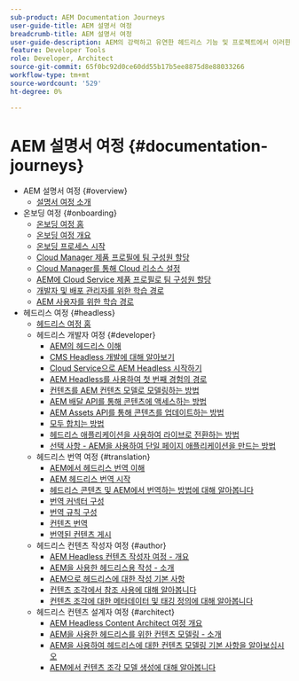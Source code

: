 ```yaml
---
sub-product: AEM Documentation Journeys
user-guide-title: AEM 설명서 여정
breadcrumb-title: AEM 설명서 여정
user-guide-description: AEM의 강력하고 유연한 헤드리스 기능 및 프로젝트에서 이러한 기능을 활용하는 방법을 통해 안내식 여정을 살펴보십시오.
feature: Developer Tools
role: Developer, Architect
source-git-commit: 65f0bc92d0ce60dd55b17b5ee8875d8e88033266
workflow-type: tm+mt
source-wordcount: '529'
ht-degree: 0%

---
```



# AEM 설명서 여정 {#documentation-journeys}

<!--
Please note that all links to other guides need to be absolute references with leading protocol and domain since SCCM does not allow pages to be referenced with relative links in multiple ToCs.
-->

+ AEM 설명서 여정 {#overview}
   + [설명서 여정 소개](home.md)
+ 온보딩 여정 {#onboarding}
   + [온보딩 여정 홈](https://experienceleague.adobe.com/docs/experience-manager-cloud-service/journey-onboarding/home.html)
   + [온보딩 여정 개요](https://experienceleague.adobe.com/docs/experience-manager-cloud-service/journey-onboarding/onboarding/onboarding-journey-overview.html)
   + [온보딩 프로세스 시작](https://experienceleague.adobe.com/docs/experience-manager-cloud-service/journey-onboarding/onboarding/get-started-onboarding-journey.html)
   + [Cloud Manager 제품 프로필에 팀 구성원 할당](https://experienceleague.adobe.com/docs/experience-manager-cloud-service/journey-onboarding/onboarding/assign-team-members-cloud-manager.html)
   + [Cloud Manager를 통해 Cloud 리소스 설정](https://experienceleague.adobe.com/docs/experience-manager-cloud-service/journey-onboarding/onboarding/setup-cloud-resources-via-cloud-manager.html)
   + [AEM에 Cloud Service 제품 프로필로 팀 구성원 할당](https://experienceleague.adobe.com/docs/experience-manager-cloud-service/journey-onboarding/onboarding/assign-team-members-aem-cloud-service.html)
   + [개발자 및 배포 관리자를 위한 학습 경로](https://experienceleague.adobe.com/docs/experience-manager-cloud-service/journey-onboarding/onboarding/learning-path-developers-deploymentmanagers.html)
   + [AEM 사용자를 위한 학습 경로](https://experienceleague.adobe.com/docs/experience-manager-cloud-service/journey-onboarding/onboarding/learning-path-aem-users.html)
+ 헤드리스 여정 {#headless}
   + [헤드리스 여정 홈](https://experienceleague.adobe.com/docs/experience-manager-cloud-service/headless-journey/home.html)
   + 헤드리스 개발자 여정 {#developer}
      + [AEM의 헤드리스 이해](https://experienceleague.adobe.com/docs/experience-manager-cloud-service/headless-journey/developer/overview.html)
      + [CMS Headless 개발에 대해 알아보기](https://experienceleague.adobe.com/docs/experience-manager-cloud-service/headless-journey/developer/learn-about.html)
      + [Cloud Service으로 AEM Headless 시작하기](https://experienceleague.adobe.com/docs/experience-manager-cloud-service/headless-journey/developer/getting-started.html)
      + [AEM Headless를 사용하여 첫 번째 경험의 경로](https://experienceleague.adobe.com/docs/experience-manager-cloud-service/headless-journey/developer/path-to-first-experience.html)
      + [컨텐츠를 AEM 컨텐츠 모델로 모델링하는 방법](https://experienceleague.adobe.com/docs/experience-manager-cloud-service/headless-journey/developer/model-your-content.html)
      + [AEM 배달 API를 통해 콘텐츠에 액세스하는 방법](https://experienceleague.adobe.com/docs/experience-manager-cloud-service/headless-journey/developer/access-your-content.html)
      + [AEM Assets API를 통해 콘텐츠를 업데이트하는 방법](https://experienceleague.adobe.com/docs/experience-manager-cloud-service/headless-journey/developer/update-your-content.html)
      + [모두 합치는 방법](https://experienceleague.adobe.com/docs/experience-manager-cloud-service/headless-journey/developer/put-it-all-together.html)
      + [헤드리스 애플리케이션을 사용하여 라이브로 전환하는 방법](https://experienceleague.adobe.com/docs/experience-manager-cloud-service/headless-journey/developer/go-live.html)
      + [선택 사항 - AEM을 사용하여 단일 페이지 애플리케이션을 만드는 방법](https://experienceleague.adobe.com/docs/experience-manager-cloud-service/headless-journey/developer/create-spa.html)
   + 헤드리스 번역 여정 {#translation}
      + [AEM에서 헤드리스 번역 이해](https://experienceleague.adobe.com/docs/experience-manager-cloud-service/headless-journey/translation/overview.html)
      + [AEM 헤드리스 번역 시작](https://experienceleague.adobe.com/docs/experience-manager-cloud-service/headless-journey/translation/getting-started.html)
      + [헤드리스 콘텐츠 및 AEM에서 번역하는 방법에 대해 알아봅니다](https://experienceleague.adobe.com/docs/experience-manager-cloud-service/headless-journey/translation/learn-about.html)
      + [번역 커넥터 구성](https://experienceleague.adobe.com/docs/experience-manager-cloud-service/headless-journey/translation/configure-connector.html)
      + [번역 규칙 구성](https://experienceleague.adobe.com/docs/experience-manager-cloud-service/headless-journey/translation/translation-rules.html)
      + [컨텐츠 번역](https://experienceleague.adobe.com/docs/experience-manager-cloud-service/headless-journey/translation/translate-content.html)
      + [번역된 컨텐츠 게시](https://experienceleague.adobe.com/docs/experience-manager-cloud-service/headless-journey/translation/publish-content.html)
   + 헤드리스 컨텐츠 작성자 여정 {#author}
      + [AEM Headless 컨텐츠 작성자 여정 - 개요](https://experienceleague.adobe.com/docs/experience-manager-cloud-service/headless-journey/author/overview.md)
      + [AEM을 사용한 헤드리스용 작성 - 소개](https://experienceleague.adobe.com/docs/experience-manager-cloud-service/headless-journey/author/introduction.md)
      + [AEM으로 헤드리스에 대한 작성 기본 사항](https://experienceleague.adobe.com/docs/experience-manager-cloud-service/headless-journey/author/basics.md)
      + [컨텐츠 조각에서 참조 사용에 대해 알아봅니다](https://experienceleague.adobe.com/docs/experience-manager-cloud-service/headless-journey/author/references.md)
      + [컨텐츠 조각에 대한 메타데이터 및 태깅 정의에 대해 알아봅니다](https://experienceleague.adobe.com/docs/experience-manager-cloud-service/headless-journey/author/metadata-tagging.md)
   + 헤드리스 컨텐츠 설계자 여정 {#architect}
      + [AEM Headless Content Architect 여정 개요](https://experienceleague.adobe.com/docs/experience-manager-cloud-service/headless-journey/architect/overview.md)
      + [AEM을 사용한 헤드리스를 위한 컨텐츠 모델링 - 소개](https://experienceleague.adobe.com/docs/experience-manager-cloud-service/headless-journey/architect/introduction.md)
      + [AEM을 사용하여 헤드리스에 대한 컨텐츠 모델링 기본 사항을 알아보십시오](https://experienceleague.adobe.com/docs/experience-manager-cloud-service/headless-journey/architect/basics.md)
      + [AEM에서 컨텐츠 조각 모델 생성에 대해 알아봅니다](https://experienceleague.adobe.com/docs/experience-manager-cloud-service/headless-journey/architect/model-structure.md)
